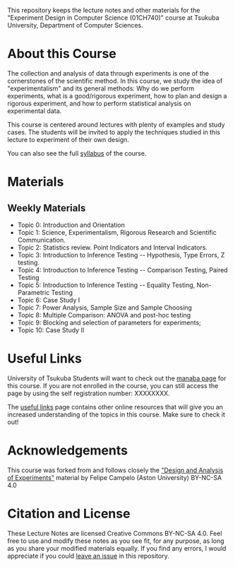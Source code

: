 This repository keeps the lecture notes and other materials for the
"Experiment Design in Computer Science (01CH740)" course at Tsukuba University, Department of Computer Sciences.

# About this Course
The collection and analysis of data through experiments is one of the cornerstones of the scientific method. In this course, we study the idea of "experimentalism" and its general methods: Why do we perform experiments, what is a good/rigorous experiment, how to plan and design a rigorous experiment, and how to perform statistical analysis on experimental data.

This course is centered around lectures with plenty of examples and study cases. The students will be invited to apply the techniques studied in this lecture to experiment of their own design.

You can also see the full [syllabus](syllabus.md) of the course.

# Materials
## Weekly Materials
- Topic 0: Introduction and Orientation
- Topic 1: Science, Experimentalism, Rigorous Research and Scientific Communication.
- Topic 2: Statistics review. Point Indicators and Interval Indicators.
- Topic 3: Introduction to Inference Testing -- Hypothesis, Type Errors, Z testing.
- Topic 4: Introduction to Inference Testing -- Comparison Testing, Paired Testing
- Topic 5: Introduction to Inference Testing -- Equality Testing, Non-Parametric Testing
- Topic 6: Case Study I
- Topic 7: Power Analysis, Sample Size and Sample Choosing
- Topic 8: Multiple Comparison: ANOVA and post-hoc testing
- Topic 9: Blocking and selection of parameters for experiments;
- Topic 10: Case Study II

# Useful Links
University of Tsukuba Students will want to check out the [manaba page]() for this course. If you are not enrolled in the course, you can still access the page by using the self registration number: XXXXXXXX.

The [useful links](UsefulLinks.md) page contains other online resources that will give you an increased understanding of the topics in this course. Make sure to check it out!

# Acknowledgements
This course was forked from and follows closely the ["Design and Analysis of Experiments"](https://github.com/fcampelo/Design-and-Analysis-of-Experiments) material by Felipe Campelo (Aston University) BY-NC-SA 4.0


# Citation and License
These Lecture Notes are licensed Creative Commons BY-NC-SA 4.0. Feel free to use and modify these notes as you see fit, for any purpose, as long as you share your modified materials equally. If you find any errors, I would appreciate if you could [leave an issue](https://github.com/caranha/ExperimentDesignCS/issues) in this repository.
